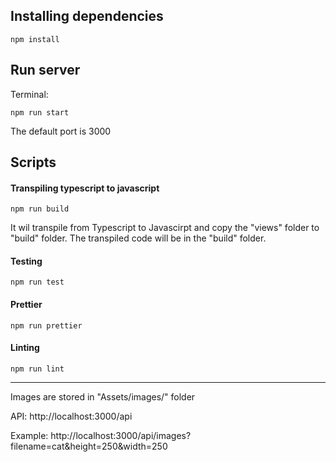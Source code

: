 ## Installing dependencies ##

```
npm install
```

## Run server ##

Terminal:

```
npm run start
```

The default port is 3000

## Scripts ##


#### Transpiling typescript to javascript ####

```
npm run build
```

It wil transpile from Typescript to Javascirpt and copy the "views" folder to "build" folder. The transpiled code will be in the "build" folder.

#### Testing ####

```
npm run test
```

#### Prettier ####

```
npm run prettier
```

#### Linting ####

```
npm run lint
```
---

Images are stored in "Assets/images/" folder

API:
http://localhost:3000/api

Example: http://localhost:3000/api/images?filename=cat&height=250&width=250
